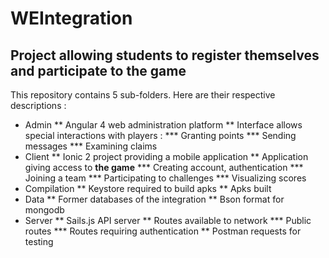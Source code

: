 # WEIntegration
## Project allowing students to register themselves and participate to **the game**
  

This repository contains 5 sub-folders.
Here are their respective descriptions :
  
* Admin
  ** Angular 4 web administration platform
  ** Interface allows special interactions with players :
    *** Granting points
    *** Sending messages
    *** Examining claims
* Client
  ** Ionic 2 project providing a mobile application
  ** Application giving access to **the game**
    *** Creating account, authentication
    *** Joining a team
    *** Participating to challenges
    *** Visualizing scores
* Compilation
  ** Keystore required to build apks
  ** Apks built
* Data
  ** Former databases of the integration
  ** Bson format for mongodb
* Server
  ** Sails.js API server
  ** Routes available to network
    *** Public routes
    *** Routes requiring authentication
  ** Postman requests for testing
